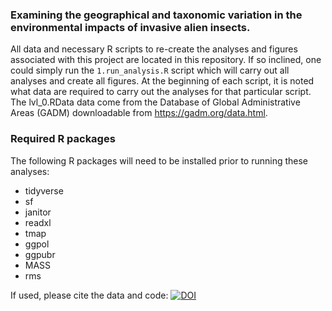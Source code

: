 ### Examining the geographical and taxonomic variation in the environmental impacts of invasive alien insects. 

All data and necessary R scripts to re-create the analyses and figures associated with this project are located in this repository. If so inclined, one could simply run the `1.run_analysis.R` script which will carry out all analyses and create all figures. At the beginning of each script, it is noted what data are required to carry out the analyses for that particular script. The lvl_0.RData data come from the Database of Global Administrative Areas (GADM) downloadable from https://gadm.org/data.html.

### Required R packages
The following R packages will need to be installed prior to running these analyses:
* tidyverse
* sf
* janitor
* readxl
* tmap
* ggpol
* ggpubr
* MASS
* rms

If used, please cite the data and code: [![DOI](https://zenodo.org/badge/367756845.svg)](https://zenodo.org/badge/latestdoi/367756845)
